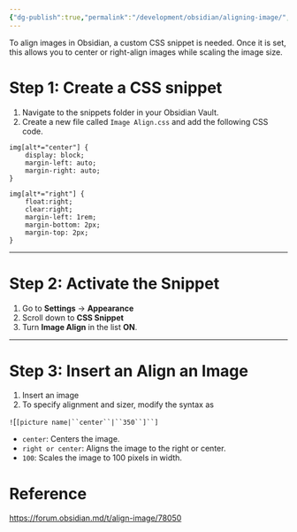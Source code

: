 ```yaml
---
{"dg-publish":true,"permalink":"/development/obsidian/aligning-image/","dgShowToc":true,"created":"2024-12-08T16:40:52.788+01:00","updated":"2024-12-09T22:32:33.521+01:00"}
---
```


To align images in Obsidian, a custom CSS snippet is needed. Once it is set, this allows you to center or right-align images while scaling the image size. 

# Step 1: Create a CSS snippet

1. Navigate to the snippets folder in your Obsidian Vault. 
2. Create a new file called `Image Align.css` and add the following CSS code.

```
img[alt*="center"] {
    display: block;
    margin-left: auto;
    margin-right: auto;
}

img[alt*="right"] {
    float:right;
    clear:right;
    margin-left: 1rem;
    margin-bottom: 2px;
    margin-top: 2px;
}
```

---

# Step 2: Activate the Snippet

1. Go to **Settings** → **Appearance** 
2. Scroll down to **CSS Snippet**
3. Turn  **Image Align** in the list **ON**.


---

# Step 3: Insert an Align an Image

1. Insert an image
2. To specify alignment and sizer, modify the syntax as

`!`[`[picture name|``center``|``350``]``]`

- `center`: Centers the image.
- `right or center`: Aligns the image to the right or center.
- `100`: Scales the image to 100 pixels in width.

# Reference

https://forum.obsidian.md/t/align-image/78050